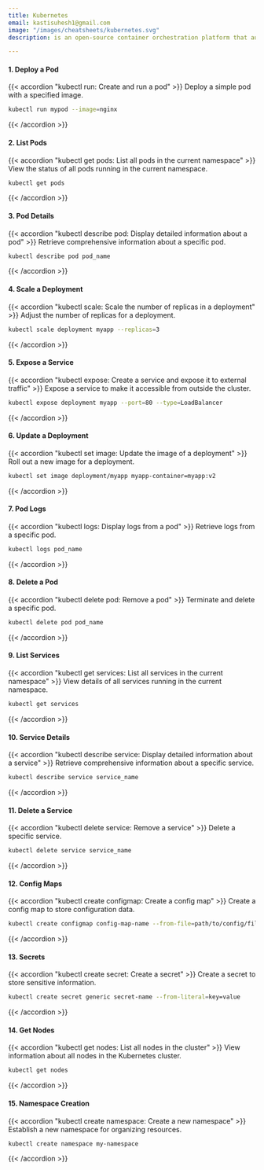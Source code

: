 ```yaml
---
title: Kubernetes
email: kastisuhesh1@gmail.com
image: "/images/cheatsheets/kubernetes.svg"
description: is an open-source container orchestration platform that automates the deployment and management of containerized applications.

---
```


#### 1. Deploy a Pod
   {{< accordion "kubectl run: Create and run a pod" >}}
   Deploy a simple pod with a specified image.
   <br>
   ```bash
   kubectl run mypod --image=nginx
   ```
   {{< /accordion >}}

#### 2. List Pods
   {{< accordion "kubectl get pods: List all pods in the current namespace" >}}
   View the status of all pods running in the current namespace.
   <br>
   ```bash
   kubectl get pods
   ```
   {{< /accordion >}}

#### 3. Pod Details
   {{< accordion "kubectl describe pod: Display detailed information about a pod" >}}
   Retrieve comprehensive information about a specific pod.
   <br>
   ```bash
   kubectl describe pod pod_name
   ```
   {{< /accordion >}}

#### 4. Scale a Deployment
   {{< accordion "kubectl scale: Scale the number of replicas in a deployment" >}}
   Adjust the number of replicas for a deployment.
   <br>
   ```bash
   kubectl scale deployment myapp --replicas=3
   ```
   {{< /accordion >}}

#### 5. Expose a Service
   {{< accordion "kubectl expose: Create a service and expose it to external traffic" >}}
   Expose a service to make it accessible from outside the cluster.
   <br>
   ```bash
   kubectl expose deployment myapp --port=80 --type=LoadBalancer
   ```
   {{< /accordion >}}

#### 6. Update a Deployment
   {{< accordion "kubectl set image: Update the image of a deployment" >}}
   Roll out a new image for a deployment.
   <br>
   ```bash
   kubectl set image deployment/myapp myapp-container=myapp:v2
   ```
   {{< /accordion >}}

#### 7. Pod Logs
   {{< accordion "kubectl logs: Display logs from a pod" >}}
   Retrieve logs from a specific pod.
   <br>
   ```bash
   kubectl logs pod_name
   ```
   {{< /accordion >}}

#### 8. Delete a Pod
   {{< accordion "kubectl delete pod: Remove a pod" >}}
   Terminate and delete a specific pod.
   <br>
   ```bash
   kubectl delete pod pod_name
   ```
   {{< /accordion >}}

#### 9. List Services
   {{< accordion "kubectl get services: List all services in the current namespace" >}}
   View details of all services running in the current namespace.
   <br>
   ```bash
   kubectl get services
   ```
   {{< /accordion >}}

#### 10. Service Details
   {{< accordion "kubectl describe service: Display detailed information about a service" >}}
   Retrieve comprehensive information about a specific service.
   <br>
   ```bash
   kubectl describe service service_name
   ```
   {{< /accordion >}}

#### 11. Delete a Service
   {{< accordion "kubectl delete service: Remove a service" >}}
   Delete a specific service.
   <br>
   ```bash
   kubectl delete service service_name
   ```
   {{< /accordion >}}

#### 12. Config Maps
   {{< accordion "kubectl create configmap: Create a config map" >}}
   Create a config map to store configuration data.
   <br>
   ```bash
   kubectl create configmap config-map-name --from-file=path/to/config/files
   ```
   {{< /accordion >}}

#### 13. Secrets
   {{< accordion "kubectl create secret: Create a secret" >}}
   Create a secret to store sensitive information.
   <br>
   ```bash
   kubectl create secret generic secret-name --from-literal=key=value
   ```
   {{< /accordion >}}

#### 14. Get Nodes
   {{< accordion "kubectl get nodes: List all nodes in the cluster" >}}
   View information about all nodes in the Kubernetes cluster.
   <br>
   ```bash
   kubectl get nodes
   ```
   {{< /accordion >}}

#### 15. Namespace Creation
   {{< accordion "kubectl create namespace: Create a new namespace" >}}
   Establish a new namespace for organizing resources.
   <br>
   ```bash
   kubectl create namespace my-namespace
   ```
   {{< /accordion >}}

